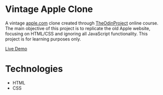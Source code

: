 # Vintage Apple Clone

A vintage [apple.com](https://web.archive.org/web/20140301004610/http://www.apple.com/) clone created through [TheOdinProject](https://www.theodinproject.com) online course. The main objective of this project is to replicate the old Apple website, focusing on HTML/CSS and ignoring all JavaScript functionality. This project is for learning purposes only.

[Live Demo](https://redraptor10.github.io/vintage-apple-clone)

# Technologies

- HTML
- CSS